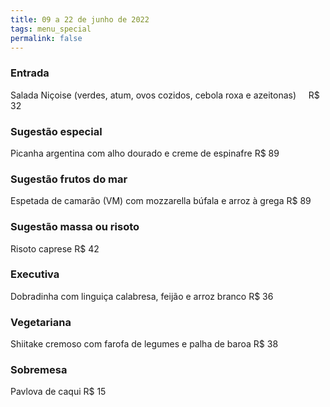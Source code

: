 ```yaml
---
title: 09 a 22 de junho de 2022
tags: menu_special
permalink: false
---
```

### Entrada

Salada Niçoise (verdes, atum, ovos cozidos, cebola roxa e azeitonas)     R$ 32

### Sugestão especial

Picanha argentina com alho dourado e creme de espinafre R$ 89

### Sugestão frutos do mar

Espetada de camarão (VM) com mozzarella búfala e arroz à grega R$ 89

### Sugestão massa ou risoto

Risoto caprese R$ 42

### Executiva

Dobradinha com linguiça calabresa, feijão e arroz branco   R$ 36

### Vegetariana

Shiitake cremoso com farofa de legumes e palha de baroa  R$ 38

### Sobremesa

Pavlova de caqui  R$ 15
